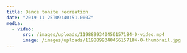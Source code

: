 ```yaml
---
title: Dance tonite recreation
date: "2019-11-25T09:40:51.000Z"
media:
  - video:
      src: /images/uploads/1198899340456157184-0-video.mp4
      image: /images/uploads/1198899340456157184-0-thumbnail.jpg
---
```

